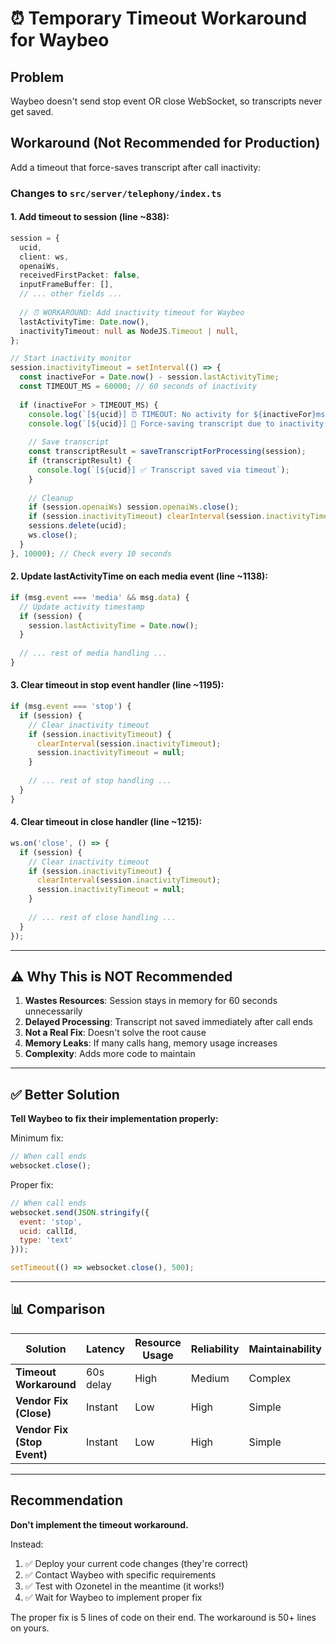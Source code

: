 # ⏰ Temporary Timeout Workaround for Waybeo

## Problem
Waybeo doesn't send stop event OR close WebSocket, so transcripts never get saved.

## Workaround (Not Recommended for Production)

Add a timeout that force-saves transcript after call inactivity:

### Changes to `src/server/telephony/index.ts`

#### 1. Add timeout to session (line ~838):

```typescript
session = {
  ucid,
  client: ws,
  openaiWs,
  receivedFirstPacket: false,
  inputFrameBuffer: [],
  // ... other fields ...
  
  // ⏰ WORKAROUND: Add inactivity timeout for Waybeo
  lastActivityTime: Date.now(),
  inactivityTimeout: null as NodeJS.Timeout | null,
};

// Start inactivity monitor
session.inactivityTimeout = setInterval(() => {
  const inactiveFor = Date.now() - session.lastActivityTime;
  const TIMEOUT_MS = 60000; // 60 seconds of inactivity
  
  if (inactiveFor > TIMEOUT_MS) {
    console.log(`[${ucid}] ⏰ TIMEOUT: No activity for ${inactiveFor}ms`);
    console.log(`[${ucid}] 💾 Force-saving transcript due to inactivity...`);
    
    // Save transcript
    const transcriptResult = saveTranscriptForProcessing(session);
    if (transcriptResult) {
      console.log(`[${ucid}] ✅ Transcript saved via timeout`);
    }
    
    // Cleanup
    if (session.openaiWs) session.openaiWs.close();
    if (session.inactivityTimeout) clearInterval(session.inactivityTimeout);
    sessions.delete(ucid);
    ws.close();
  }
}, 10000); // Check every 10 seconds
```

#### 2. Update lastActivityTime on each media event (line ~1138):

```typescript
if (msg.event === 'media' && msg.data) {
  // Update activity timestamp
  if (session) {
    session.lastActivityTime = Date.now();
  }
  
  // ... rest of media handling ...
}
```

#### 3. Clear timeout in stop event handler (line ~1195):

```typescript
if (msg.event === 'stop') {
  if (session) {
    // Clear inactivity timeout
    if (session.inactivityTimeout) {
      clearInterval(session.inactivityTimeout);
      session.inactivityTimeout = null;
    }
    
    // ... rest of stop handling ...
  }
}
```

#### 4. Clear timeout in close handler (line ~1215):

```typescript
ws.on('close', () => {
  if (session) {
    // Clear inactivity timeout
    if (session.inactivityTimeout) {
      clearInterval(session.inactivityTimeout);
      session.inactivityTimeout = null;
    }
    
    // ... rest of close handling ...
  }
});
```

---

## ⚠️ Why This is NOT Recommended

1. **Wastes Resources**: Session stays in memory for 60 seconds unnecessarily
2. **Delayed Processing**: Transcript not saved immediately after call ends
3. **Not a Real Fix**: Doesn't solve the root cause
4. **Memory Leaks**: If many calls hang, memory usage increases
5. **Complexity**: Adds more code to maintain

---

## ✅ Better Solution

**Tell Waybeo to fix their implementation properly:**

Minimum fix:
```javascript
// When call ends
websocket.close();
```

Proper fix:
```javascript
// When call ends
websocket.send(JSON.stringify({
  event: 'stop',
  ucid: callId,
  type: 'text'
}));

setTimeout(() => websocket.close(), 500);
```

---

## 📊 Comparison

| Solution | Latency | Resource Usage | Reliability | Maintainability |
|----------|---------|----------------|-------------|-----------------|
| **Timeout Workaround** | 60s delay | High | Medium | Complex |
| **Vendor Fix (Close)** | Instant | Low | High | Simple |
| **Vendor Fix (Stop Event)** | Instant | Low | High | Simple |

---

## Recommendation

**Don't implement the timeout workaround.**

Instead:
1. ✅ Deploy your current code changes (they're correct)
2. ✅ Contact Waybeo with specific requirements
3. ✅ Test with Ozonetel in the meantime (it works!)
4. ✅ Wait for Waybeo to implement proper fix

The proper fix is 5 lines of code on their end. The workaround is 50+ lines on yours.


